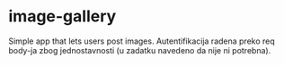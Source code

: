 # image-gallery
Simple app that lets users post images. 
Autentifikacija radena preko req body-ja zbog jednostavnosti (u zadatku navedeno da nije ni potrebna).
